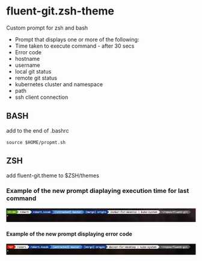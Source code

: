 # fluent-git.zsh-theme

Custom prompt for zsh and bash

* Prompt that displays one or more of the following:
* Time taken to execute command - after 30 secs
* Error code
* hostname
* username
* local git status
* remote git status
* kubernetes cluster and namespace
* path
* ssh client connection


## BASH
add to the end of .bashrc

    source $HOME/propmt.sh

## ZSH
add fluent-git.theme to $ZSH/themes

### Example of the new prompt diaplaying execution time for last command

![Prompt with timer](full.png?raw=true)

#### Example of the new prompt displaying error code

![Example with error](error.png?raw=true)
